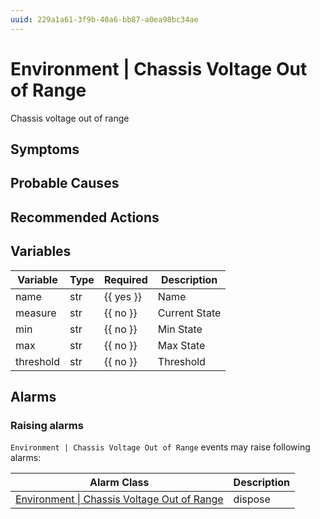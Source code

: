 ```yaml
---
uuid: 229a1a61-3f9b-40a6-bb87-a0ea98bc34ae
---
```

# Environment | Chassis Voltage Out of Range

Chassis voltage out of range

## Symptoms

## Probable Causes

## Recommended Actions

## Variables

Variable | Type | Required | Description
--- | --- | --- | ---
name | str | {{ yes }} | Name
measure | str | {{ no }} | Current State
min | str | {{ no }} | Min State
max | str | {{ no }} | Max State
threshold | str | {{ no }} | Threshold

## Alarms

### Raising alarms

`Environment | Chassis Voltage Out of Range` events may raise following alarms:

Alarm Class | Description
--- | ---
[Environment \| Chassis Voltage Out of Range](../../alarm-classes/environment/chassis-voltage-out-of-range.md) | dispose
